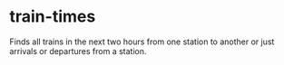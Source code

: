 # train-times
Finds all trains in the next two hours from one station to another or just arrivals or departures from a station.
